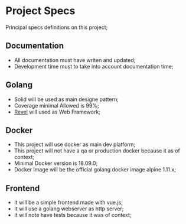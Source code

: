 # Project Specs

Principal specs definitions on this project;

## Documentation

* All documentation must have writen and updated;
* Development time must to take into account documentation time;

## Golang

* Solid will be used as main designe pattern;
* Coverage minimal Allowed is 99%;
* [Revel](http://revel.github.io/) will used as Web Framework;

## Docker

* This project will use docker as main dev platform;
* This project will not have a qa or production docker because it as of context;
* Minimal Docker version is 18.09.0;
* Docker Image will be the official golang docker image alpine 1.11.x;

## Frontend

* It will be a simple frontend made with vue.js;
* It will use a golang webserver as http server;
* It will note have tests because it was of context;